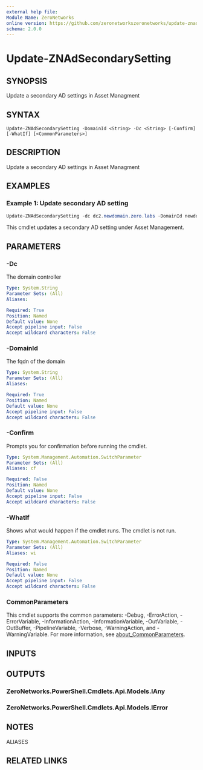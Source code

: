 ```yaml
---
external help file:
Module Name: ZeroNetworks
online version: https://github.com/zeronetworkszeronetworks/update-znadsecondarysetting
schema: 2.0.0
---
```


# Update-ZNAdSecondarySetting

## SYNOPSIS
Update a secondary AD settings in Asset Managment

## SYNTAX

```
Update-ZNAdSecondarySetting -DomainId <String> -Dc <String> [-Confirm] [-WhatIf] [<CommonParameters>]
```

## DESCRIPTION
Update a secondary AD settings in Asset Managment

## EXAMPLES

### Example 1: Update secondary AD setting
```powershell
Update-ZNAdSecondarySetting -dc dc2.newdomain.zero.labs -DomainId newdomain.zero.labs
```

This cmdlet updates a secondary AD setting under Asset Management.

## PARAMETERS

### -Dc
The domain controller

```yaml
Type: System.String
Parameter Sets: (All)
Aliases:

Required: True
Position: Named
Default value: None
Accept pipeline input: False
Accept wildcard characters: False
```

### -DomainId
The fqdn of the domain

```yaml
Type: System.String
Parameter Sets: (All)
Aliases:

Required: True
Position: Named
Default value: None
Accept pipeline input: False
Accept wildcard characters: False
```

### -Confirm
Prompts you for confirmation before running the cmdlet.

```yaml
Type: System.Management.Automation.SwitchParameter
Parameter Sets: (All)
Aliases: cf

Required: False
Position: Named
Default value: None
Accept pipeline input: False
Accept wildcard characters: False
```

### -WhatIf
Shows what would happen if the cmdlet runs.
The cmdlet is not run.

```yaml
Type: System.Management.Automation.SwitchParameter
Parameter Sets: (All)
Aliases: wi

Required: False
Position: Named
Default value: None
Accept pipeline input: False
Accept wildcard characters: False
```

### CommonParameters
This cmdlet supports the common parameters: -Debug, -ErrorAction, -ErrorVariable, -InformationAction, -InformationVariable, -OutVariable, -OutBuffer, -PipelineVariable, -Verbose, -WarningAction, and -WarningVariable. For more information, see [about_CommonParameters](http://go.microsoft.com/fwlink/?LinkID=113216).

## INPUTS

## OUTPUTS

### ZeroNetworks.PowerShell.Cmdlets.Api.Models.IAny

### ZeroNetworks.PowerShell.Cmdlets.Api.Models.IError

## NOTES

ALIASES

## RELATED LINKS

